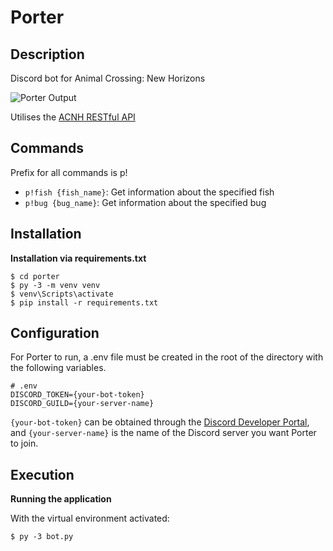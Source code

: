 # Porter

## Description
Discord bot for Animal Crossing: New Horizons

![Porter Output](https://i.imgur.com/CTOacEV.png)

Utilises the [ACNH RESTful API](http://acnhapi.com/)

## Commands

Prefix for all commands is p!

* `p!fish {fish_name}`: Get information about the specified fish
* `p!bug {bug_name}`: Get information about the specified bug


## Installation

**Installation via requirements.txt**

```shell
$ cd porter
$ py -3 -m venv venv
$ venv\Scripts\activate
$ pip install -r requirements.txt
```

## Configuration

For Porter to run, a .env file must be created in the root of the directory with the following variables.

```
# .env
DISCORD_TOKEN={your-bot-token}
DISCORD_GUILD={your-server-name}
```

`{your-bot-token}` can be obtained through the [Discord Developer Portal](https://discord.com/developers/applications), and `{your-server-name}` is the name of the Discord server you want Porter to join.

## Execution

**Running the application**

With the virtual environment activated:

````shell
$ py -3 bot.py
```` 

